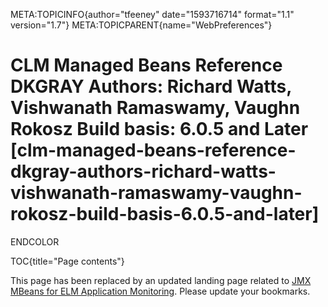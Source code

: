 META:TOPICINFO{author="tfeeney" date="1593716714" format="1.1"
version="1.7"} META:TOPICPARENT{name="WebPreferences"}

# CLM Managed Beans Reference DKGRAY Authors: Richard Watts, Vishwanath Ramaswamy, Vaughn Rokosz Build basis: 6.0.5 and Later [clm-managed-beans-reference-dkgray-authors-richard-watts-vishwanath-ramaswamy-vaughn-rokosz-build-basis-6.0.5-and-later]

ENDCOLOR

TOC{title="Page contents"}

This page has been replaced by an updated landing page related to [JMX
MBeans for ELM Application Monitoring](JMXMBeans). Please update your
bookmarks.
